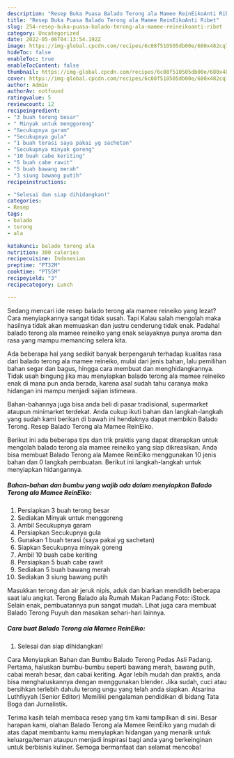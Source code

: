 ```yaml
---
description: "Resep Buka Puasa Balado Terong ala Mamee ReinEikoAnti Ribet"
title: "Resep Buka Puasa Balado Terong ala Mamee ReinEikoAnti Ribet"
slug: 254-resep-buka-puasa-balado-terong-ala-mamee-reineikoanti-ribet
category: Uncategorized
date: 2022-05-06T04:13:54.192Z
image: https://img-global.cpcdn.com/recipes/6c08f510505db00e/680x482cq70/balado-terong-ala-mamee-reineiko-foto-resep-utama.jpg
hideToc: false
enableToc: true
enableTocContent: false
thumbnail: https://img-global.cpcdn.com/recipes/6c08f510505db00e/680x482cq70/balado-terong-ala-mamee-reineiko-foto-resep-utama.jpg
cover: https://img-global.cpcdn.com/recipes/6c08f510505db00e/680x482cq70/balado-terong-ala-mamee-reineiko-foto-resep-utama.jpg
author: Admin
authorAv: notfound
ratingvalue: 5
reviewcount: 12
recipeingredient:
- "3 buah terong besar"
- " Minyak untuk menggoreng"
- "Secukupnya garam"
- "Secukupnya gula"
- "1 buah terasi saya pakai yg sachetan"
- "Secukupnya minyak goreng"
- "10 buah cabe keriting"
- "5 buah cabe rawit"
- "5 buah bawang merah"
- "3 siung bawang putih"
recipeinstructions:

- "Selesai dan siap dihidangkan!"
categories:
- Resep
tags:
- balado
- terong
- ala

katakunci: balado terong ala 
nutrition: 300 calories
recipecuisine: Indonesian
preptime: "PT32M"
cooktime: "PT55M"
recipeyield: "3"
recipecategory: Lunch

---
```



Sedang mencari ide resep balado terong ala mamee reineiko yang lezat? Cara menyiapkannya sangat tidak susah. Tapi Kalau salah mengolah maka hasilnya tidak akan memuaskan dan justru cenderung tidak enak. Padahal balado terong ala mamee reineiko yang enak selayaknya punya aroma dan rasa yang mampu memancing selera kita.


Ada beberapa hal yang sedikit banyak berpengaruh terhadap kualitas rasa dari balado terong ala mamee reineiko, mulai dari jenis bahan, lalu pemilihan bahan segar dan bagus, hingga cara membuat dan menghidangkannya. Tidak usah bingung jika mau menyiapkan balado terong ala mamee reineiko enak di mana pun anda berada, karena asal sudah tahu caranya maka hidangan ini mampu menjadi sajian istimewa.

Bahan-bahannya juga bisa anda beli di pasar tradisional, supermarket ataupun minimarket terdekat. Anda cukup ikuti bahan dan langkah-langkah yang sudah kami berikan di bawah ini hendaknya dapat membikin Balado Terong. Resep Balado Terong ala Mamee ReinEiko.


Berikut ini ada beberapa tips dan trik praktis yang dapat diterapkan untuk mengolah balado terong ala mamee reineiko yang siap dikreasikan. Anda bisa membuat Balado Terong ala Mamee ReinEiko menggunakan 10 jenis bahan dan 0 langkah pembuatan. Berikut ini langkah-langkah untuk menyiapkan hidangannya.

<!--inarticleads1-->

##### Bahan-bahan dan bumbu yang wajib ada dalam menyiapkan Balado Terong ala Mamee ReinEiko:

1. Persiapkan 3 buah terong besar
1. Sediakan  Minyak untuk menggoreng
1. Ambil Secukupnya garam
1. Persiapkan Secukupnya gula
1. Gunakan 1 buah terasi (saya pakai yg sachetan)
1. Siapkan Secukupnya minyak goreng
1. Ambil 10 buah cabe keriting
1. Persiapkan 5 buah cabe rawit
1. Sediakan 5 buah bawang merah
1. Sediakan 3 siung bawang putih


Masukkan terong dan air jeruk nipis, aduk dan biarkan mendidih beberapa saat lalu angkat. Terong Balado ala Rumah Makan Padang Foto: iStock. Selain enak, pembuatannya pun sangat mudah. Lihat juga cara membuat Balado Terong Puyuh dan masakan sehari-hari lainnya. 

<!--inarticleads2-->

##### Cara buat Balado Terong ala Mamee ReinEiko:


1. Selesai dan siap dihidangkan!

Cara Menyiapkan Bahan dan Bumbu Balado Terong Pedas Asli Padang. Pertama, haluskan bumbu-bumbu seperti bawang merah, bawang putih, cabai merah besar, dan cabai keriting. Agar lebih mudah dan praktis, anda bisa menghaluskannya dengan menggunakan blender. Jika sudah, cuci atau bersihkan terlebih dahulu terong ungu yang telah anda siapkan. Atsarina Luthfiyyah (Senior Editor) Memiliki pengalaman pendidikan di bidang Tata Boga dan Jurnalistik. 

Terima kasih telah membaca resep yang tim kami tampilkan di sini. Besar harapan kami, olahan Balado Terong ala Mamee ReinEiko yang mudah di atas dapat membantu kamu menyiapkan hidangan yang menarik untuk keluarga/teman ataupun menjadi inspirasi bagi anda yang berkeinginan untuk berbisnis kuliner. Semoga bermanfaat dan selamat mencoba!
